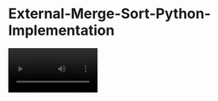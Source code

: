 # External-Merge-Sort-Python-Implementation
<video src='https://github.com/Atharv-Chaudhari/External-Merge-Sort-Python-Implementation/blob/main/External_merge_sort_ppt.mp4?raw=true' width=180/>
